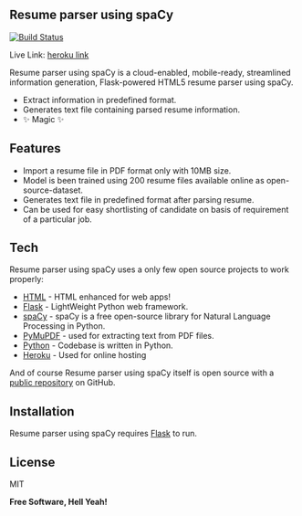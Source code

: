 ## Resume parser using spaCy

[![Build Status](https://travis-ci.org/joemccann/dillinger.svg?branch=master)](https://travis-ci.org/joemccann/dillinger)

Live Link: [heroku link]

Resume parser using spaCy is a cloud-enabled, mobile-ready, streamlined information generation,
Flask-powered HTML5 resume parser using spaCy.

- Extract information in predefined format.
- Generates text file containing parsed resume information.
- ✨ Magic ✨

## Features

- Import a resume file in PDF format only with 10MB size. 
- Model is been trained using 200 resume files available online as open-source-dataset. 
- Generates text file in predefined format after parsing resume.
- Can be used for easy shortlisting of candidate on basis of requirement of a particular job.

## Tech

Resume parser using spaCy uses a only few open source projects to work properly:
- [HTML] - HTML enhanced for web apps!
- [Flask] - LightWeight Python web framework.
- [spaCy] - spaCy is a free open-source library for Natural Language Processing in Python.
- [PyMuPDF] - used for extracting text from PDF files.
- [Python] - Codebase is written in Python.
- [Heroku] - Used for online hosting

And of course Resume parser using spaCy itself is open source with a [public repository][dill] on GitHub.

## Installation

Resume parser using spaCy requires [Flask](https://flask.palletsprojects.com/en/2.0.x/) to run.

## License

MIT

**Free Software, Hell Yeah!**

[//]: # (These are reference links used in the body of this note and get stripped out when the markdown processor does its job. There is no need to format nicely because it shouldn't be seen. Thanks SO - http://stackoverflow.com/questions/4823468/store-comments-in-markdown-syntax)

   [dill]: <https://github.com/Tewatia5355/Resume_Parser_Spacy>
   [HTML]: <https://html.com/>
   [Flask]: <https://flask.palletsprojects.com/en/2.0.x/>
   [spaCy]: <https://spacy.io/>
   [PyMuPDF]: <https://pymupdf.readthedocs.io/en/latest/intro.html#>
   [Python]: <https://www.python.org/>
   [Heroku]: <https://www.heroku.com/>
   [heroku link]: <https://resume-parser-101803064.herokuapp.com/>
